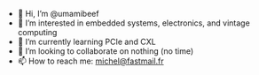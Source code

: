 - 👋 Hi, I’m @umamibeef
- 👀 I’m interested in embedded systems, electronics, and vintage computing
- 🌱 I’m currently learning PCIe and CXL
- 💞️ I’m looking to collaborate on nothing (no time)
- 📫 How to reach me: michel@fastmail.fr

<!---
umamibeef/umamibeef is a ✨ special ✨ repository because its `README.md` (this file) appears on your GitHub profile.
You can click the Preview link to take a look at your changes.
--->
